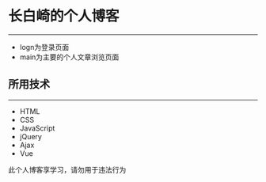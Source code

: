 # 长白崎的个人博客
---
* logn为登录页面
* main为主要的个人文章浏览页面

## 所用技术
---
* HTML
* CSS
* JavaScript
* jQuery
* Ajax
* Vue

此个人博客享学习，请勿用于违法行为